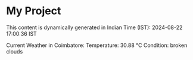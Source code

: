 # My Project

This content is dynamically generated in Indian Time (IST): 2024-08-22 17:00:36 IST


Current Weather in Coimbatore:
Temperature: 30.88 °C
Condition: broken clouds
